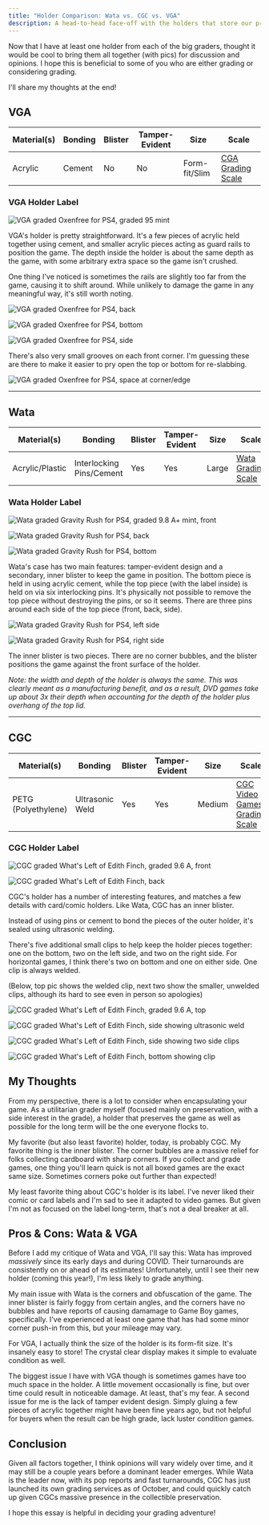 ```yaml
---
title: "Holder Comparison: Wata vs. CGC vs. VGA"
description: A head-to-head face-off with the holders that store our precious games
---
```

Now that I have at least one holder from each of the big graders, thought it would be cool to bring them all together (with pics) for discussion and opinions. I hope this is beneficial to some of you who are either grading or considering grading.

I'll share my thoughts at the end!

## VGA

| Material(s) | Bonding | Blister | Tamper-Evident | Size                       | Scale                                                                                             |
| ----------- | ------- | ------- | -------------- | -------------------------- | ------------------------------------------------------------------------------------------------- |
| Acrylic     | Cement  | No      | No             | Form-fit/Slim | [CGA Grading Scale](https://cgagrading.com/grading-scales#s-c6484255-40bd-43f9-a29a-1af7d91cd070) |

### VGA Holder Label

![VGA graded Oxenfree for PS4, graded 95 mint](/uploads/img_1112.jpeg)

VGA's holder is pretty straightforward. It's a few pieces of acrylic held together using cement, and smaller acrylic pieces acting as guard rails to position the game. The depth inside the holder is about the same depth as the game, with some arbitrary extra space so the game isn't crushed.

One thing I've noticed is sometimes the rails are slightly too far from the game, causing it to shift around. While unlikely to damage the game in any meaningful way, it's still worth noting.

![VGA graded Oxenfree for PS4, back](/uploads/img_1114.jpeg)

![VGA graded Oxenfree for PS4, bottom](/uploads/img_1113.jpeg)

![VGA graded Oxenfree for PS4, side](/uploads/img_1116.jpeg)

There's also very small grooves on each front corner. I'm guessing these are there to make it easier to pry open the top or bottom for re-slabbing.

![VGA graded Oxenfree for PS4, space at corner/edge](/uploads/img_1115.jpeg)

- - -

## Wata

| Material(s)     | Bonding    | Blister | Tamper-Evident | Size  | Scale                                                                |
| --------------- | ---------- | ------- | -------------- | ----- | -------------------------------------------------------------------- |
| Acrylic/Plastic | Interlocking Pins/Cement | Yes | Yes             | Large | [Wata Grading Scale](https://www.watagames.com/what-we-do/wata-scale) |

### Wata Holder Label

![Wata graded Gravity Rush for PS4, graded 9.8 A+ mint, front](/uploads/img_1117.jpeg)

![Wata graded Gravity Rush for PS4, back](/uploads/img_1119.jpeg)

![Wata graded Gravity Rush for PS4, bottom](/uploads/img_1121.jpeg)

Wata's case has two main features: tamper-evident design and a secondary, inner blister to keep the game in position. The bottom piece is held in using acrylic cement, while the top piece (with the label inside) is held on via six interlocking pins. It's physically not possible to remove the top piece without destroying the pins, or so it seems. There are three pins around each side of the top piece (front, back, side).

![Wata graded Gravity Rush for PS4, left side](/uploads/img_1118.jpeg)

![Wata graded Gravity Rush for PS4, right side](/uploads/img_1120.jpeg)

The inner blister is two pieces. There are no corner bubbles, and the blister positions the game against the front surface of the holder.

*Note: the width and depth of the holder is always the same. This was clearly meant as a manufacturing benefit, and as a result, DVD games take up about 3x their depth when accounting for the depth of the holder plus overhang of the top lid.*

- - -

## CGC


| Material(s)     | Bonding    | Blister | Tamper-Evident | Size  | Scale                                                                |
| --------------- | ---------- | ------- | -------------- | ----- | -------------------------------------------------------------------- |
| PETG (Polyethylene) | Ultrasonic Weld | Yes      | Yes | Medium | [CGC Video Games Grading Scale](https://www.cgcvideogames.com/grading#scale) |

### CGC Holder Label

![CGC graded What's Left of Edith Finch, graded 9.6 A, front](/uploads/img_1105.jpeg)

![CGC graded What's Left of Edith Finch, back](/uploads/img_1110.jpeg)

CGC's holder has a number of interesting features, and matches a few details with card/comic holders. Like Wata, CGC has an inner blister.

Instead of using pins or cement to bond the pieces of the outer holder, it's sealed using ultrasonic welding.

There's five additional small clips to help keep the holder pieces together: one on the bottom, two on the left side, and two on the right side. For horizontal games, I think there's two on bottom and one on either side. One clip is always welded.

(Below, top pic shows the welded clip, next two show the smaller, unwelded clips, although its hard to see even in person so apologies)

![CGC graded What's Left of Edith Finch, graded 9.6 A, top](/uploads/img_1111.jpeg)

![CGC graded What's Left of Edith Finch, side showing ultrasonic weld](/uploads/img_1107.jpeg)

![CGC graded What's Left of Edith Finch, side showing two side clips](/uploads/img_1109.jpeg)

![CGC graded What's Left of Edith Finch, bottom showing clip](/uploads/img_1108.jpeg)

## My Thoughts

From my perspective, there is a lot to consider when encapsulating your game. As a utilitarian grader myself (focused mainly on preservation, with a side interest in the grade), a holder that preserves the game as well as possible for the long term will be the one everyone flocks to.

My favorite (but also least favorite) holder, today, is probably CGC. My favorite thing is the inner blister. The corner bubbles are a massive relief for folks collecting cardboard with sharp corners. If you collect and grade games, one thing you'll learn quick is not all boxed games are the exact same size. Sometimes corners poke out further than expected!

My least favorite thing about CGC's holder is its label. I've never liked their comic or card labels and I'm sad to see it adapted to video games. But given I'm not as focused on the label long-term, that's not a deal breaker at all.

## Pros & Cons: Wata & VGA

Before I add my critique of Wata and VGA, I'll say this: Wata has improved *massively* since its early days and during COVID. Their turnarounds are consistently on or ahead of its estimates! Unfortunately, until I see their new holder (coming this year!), I'm less likely to grade anything.

My main issue with Wata is the corners and obfuscation of the game. The inner blister is fairly foggy from certain angles, and the corners have no bubbles and have reports of causing damamage to Game Boy games, specifically. I've experienced at least one game that has had some minor corner push-in from this, but your mileage may vary.

For VGA, I actually think the size of the holder is its form-fit size. It's insanely easy to store! The crystal clear display makes it simple to evaluate condition as well.

The biggest issue I have with VGA though is sometimes games have too much space in the holder. A little movement occasionally is fine, but over time could result in noticeable damage. At least, that's my fear. A second issue for me is the lack of tamper evident design. Simply gluing a few pieces of acrylic together might have been fine years ago, but not helpful for buyers when the result can be high grade, lack luster condition games.

## Conclusion

Given all factors together, I think opinions will vary widely over time, and it may still be a couple years before a dominant leader emerges. While Wata is the leader now, with its pop reports and fast turnarounds, CGC has just launched its own grading services as of October, and could quickly catch up given CGCs massive presence in the collectible preservation.

I hope this essay is helpful in deciding your grading adventure!